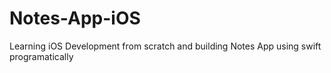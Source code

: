 # Notes-App-iOS

Learning iOS Development from scratch and building Notes App using swift programatically  
